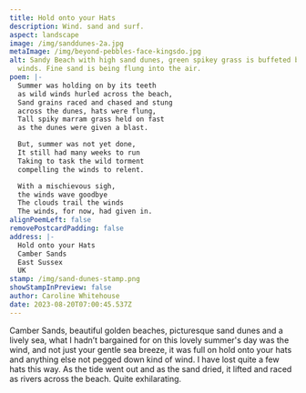 ```yaml
---
title: Hold onto your Hats
description: Wind. sand and surf.
aspect: landscape
image: /img/sanddunes-2a.jpg
metaImage: /img/beyond-pebbles-face-kingsdo.jpg
alt: Sandy Beach with high sand dunes, green spikey grass is buffeted by wild
  winds. Fine sand is being flung into the air.
poem: |-
  Summer was holding on by its teeth
  as wild winds hurled across the beach,
  Sand grains raced and chased and stung
  across the dunes, hats were flung,
  Tall spiky marram grass held on fast 
  as the dunes were given a blast.

  But, summer was not yet done,
  It still had many weeks to run
  Taking to task the wild torment
  compelling the winds to relent.

  With a mischievous sigh, 
  the winds wave goodbye
  The clouds trail the winds
  The winds, for now, had given in.
alignPoemLeft: false
removePostcardPadding: false
address: |-
  Hold onto your Hats
  Camber Sands
  East Sussex
  UK
stamp: /img/sand-dunes-stamp.png
showStampInPreview: false
author: Caroline Whitehouse
date: 2023-08-20T07:00:45.537Z
---
```

Camber Sands, beautiful golden beaches, picturesque sand dunes and a lively sea, what I hadn’t bargained for on this lovely summer's day was the wind, and not just your gentle sea breeze, it was full on hold onto your hats and anything else not pegged down kind of wind. I have lost quite a few hats this way. As the tide went out and as the sand dried, it lifted and raced as rivers across the beach. Quite exhilarating.